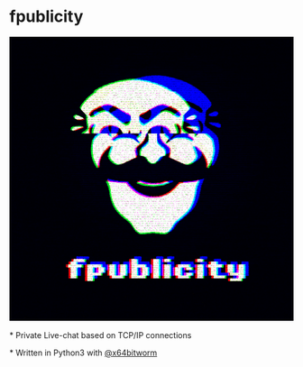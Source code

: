 <h1>fpublicity</h1>
<p align="center"><img src="fpublicity.gif" alt="fpublicity Logo"></p>
<p>* Private Live-chat based on TCP/IP connections</p>
<p>* Written in Python3 with <a href="https://github.com/x64bitworm">@x64bitworm</a></p>
